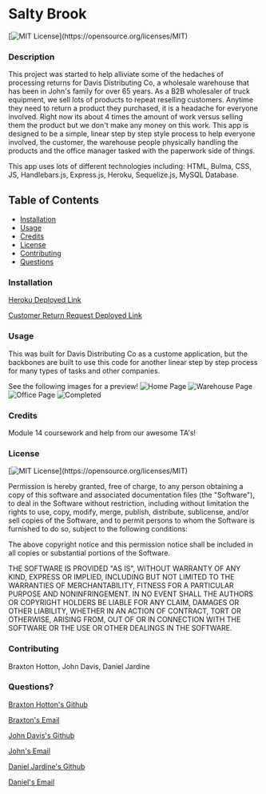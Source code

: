   # Salty Brook 

  [![MIT License](https://img.shields.io/apm/l/atomic-design-ui.svg?)](https://opensource.org/licenses/MIT)

  ### Description 

  This project was started to help alliviate some of the hedaches of processing returns for Davis Distributing Co, a wholesale warehouse that has been in John's family for over 65 years. As a B2B wholesaler of truck equipment, we sell lots of products to repeat reselling customers. Anytime they need to return a product they purchased, it is a headache for everyone involved. Right now its about 4 times the amount of work versus selling them the product but we don't make any money on this work. This app is designed to be a simple, linear step by step style process to help everyone involved, the customer, the warehouse people physically handling the products and the office manager tasked with the paperwork side of things. 

  This app uses lots of different technologies including: HTML, Bulma, CSS, JS, Handlebars.js, Express.js, Heroku, Sequelize.js, MySQL Database.

  ## Table of Contents

  * [Installation](#installation)
  * [Usage](#usage)
  * [Credits](#credits)
  * [License](#license)
  * [Contributing](#contributing)
  * [Questions](#questions)


  ### Installation

  [Heroku Deployed Link](https://salty-brook-34116.herokuapp.com/)

  [Customer Return Request Deployed Link](https://salty-brook-34116.herokuapp.com/request)

  ### Usage 

  This was built for Davis Distributing Co as a custome application, but the backbones are built to use this code for another linear step by step process for many types of tasks and other companies.

  See the following images for a preview!
  ![Home Page](public/img/HomePage.png)
  ![Warehouse Page](public/img/WarehousePage.png)
  ![Office Page](public/img/OfficePage.png)
  ![Completed](public/img/Completed.png)

  ### Credits
  
  Module 14 coursework and help from our awesome TA's!

  ### License

  [![MIT License](https://img.shields.io/apm/l/atomic-design-ui.svg?)](https://opensource.org/licenses/MIT)

  Permission is hereby granted, free of charge, to any person obtaining a copy of this software and associated documentation files (the "Software"), to deal in the Software without restriction, including without limitation the rights to use, copy, modify, merge, publish, distribute, sublicense, and/or sell copies of the Software, and to permit persons to whom the Software is furnished to do so, subject to the following conditions:

  The above copyright notice and this permission notice shall be included in all copies or substantial portions of the Software.

  THE SOFTWARE IS PROVIDED "AS IS", WITHOUT WARRANTY OF ANY KIND, EXPRESS OR IMPLIED, INCLUDING BUT NOT LIMITED TO THE WARRANTIES OF MERCHANTABILITY, FITNESS FOR A PARTICULAR PURPOSE AND NONINFRINGEMENT. IN NO EVENT SHALL THE AUTHORS OR COPYRIGHT HOLDERS BE LIABLE FOR ANY CLAIM, DAMAGES OR OTHER LIABILITY, WHETHER IN AN ACTION OF CONTRACT, TORT OR OTHERWISE, ARISING FROM, OUT OF OR IN CONNECTION WITH THE SOFTWARE OR THE USE OR OTHER DEALINGS IN THE SOFTWARE.
  
  ### Contributing

  Braxton Hotton, John Davis, Daniel Jardine

  ### Questions?

  [Braxton Hotton's Github](https://github.com/HottieHotton)

  [Braxton's Email](mailto:bhotton25@gmail.com)

  [John Davis's Github](https://github.com/johndavis92790/)

  [John's Email](mailto:johndavis92790@gmail.com)

  [Daniel Jardine's Github](https://github.com/danieljardine04)

  [Daniel's Email](mailto:danogaryjardine@gmail.com)
